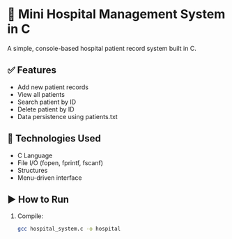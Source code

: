 # 🏥 Mini Hospital Management System in C

A simple, console-based hospital patient record system built in C.

## ✅ Features
- Add new patient records
- View all patients
- Search patient by ID
- Delete patient by ID
- Data persistence using patients.txt

## 🧰 Technologies Used
- C Language
- File I/O (fopen, fprintf, fscanf)
- Structures
- Menu-driven interface

## ▶ How to Run

1. Compile:
   ```bash
   gcc hospital_system.c -o hospital
